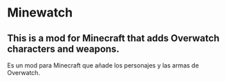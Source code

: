 # Minewatch
This is a mod for Minecraft that adds Overwatch characters and weapons.
-----------------------------------------
Es un mod para Minecraft que añade los personajes y las armas de Overwatch.

